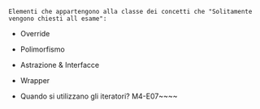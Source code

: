 `Elementi che appartengono alla classe dei concetti che "Solitamente vengono chiesti all esame":`
- Override

- Polimorfismo

- Astrazione & Interfacce

- Wrapper

- Quando si utilizzano gli iteratori?
  M4-E07~~~~
